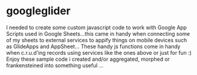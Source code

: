 # googleglider
I needed to create some custom javascript code to work with Google App Scripts used in Google Sheets...this came in handy when connecting some of my sheets to external services to appify things on mobile devices such as GlideApps and AppSheet...
These handy js functions come in handy when c.r.u.d'ing records using services like the ones above or just for fun :)
Enjoy these sample code i created and/or aggregated, morphed or frankensteined into something useful ... 
